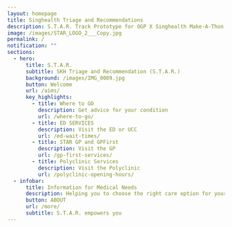 ```yaml
---
layout: homepage
title: Singhealth Triage and Recommendations
description: S.T.A.R. Track Prototype for OGP X Singhealth Make-A-Thon
image: /images/STAR_LOGO_2___Copy.jpg
permalink: /
notification: ""
sections:
  - hero:
      title: S.T.A.R.
      subtitle: SKH Triage and Recommendation (S.T.A.R.)
      background: /images/IMG_0009.jpg
      button: Welcome
      url: /aims/
      key_highlights:
        - title: Where to GO
          description: Get advice for your condition
          url: /where-to-go/
        - title: ED SERVICES
          description: Visit the ED or UCC
          url: /ed-wait-times/
        - title: STAR GP and GPFirst
          description: Visit the GP
          url: /gp-first-services/
        - title: Polyclinic Services
          description: Visit the Polyclinic
          url: /polyclinic-opening-hours/
  - infobar:
      title: Information for Medical Needs
      description: Helping you to choose the right care option for your acute illness.
      button: ABOUT
      url: /more/
      subtitle: S.T.A.R. empowers you
---
```

